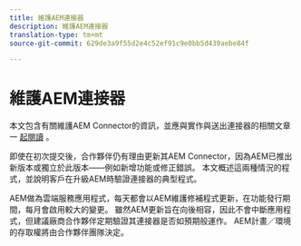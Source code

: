 ```yaml
---
title: 維護AEM連接器
description: 維護AEM連接器
translation-type: tm+mt
source-git-commit: 629de3a9f55d2e4c52ef91c9e0bb5d439aebe84f

---
```



維護AEM連接器
============================

本文包含有關維護AEM Connector的資訊，並應與實作與送出連接器的相關文章一 [起](implement.md)[閱讀](submit.md) 。

即使在初次提交後，合作夥伴仍有理由更新其AEM Connector，因為AEM已推出新版本或獨立於此版本——例如新增功能或修正錯誤。 本文概述這兩種情況的程式，並說明客戶在升級AEM時驗證連接器的典型程式。

AEM做為雲端服務應用程式，每天都會以AEM維護修補程式更新，在功能發行期間，每月會啟用較大的變更。 雖然AEM更新旨在向後相容，因此不會中斷應用程式，但建議廠商合作夥伴定期驗證其連接器是否如預期般運作。 AEM計畫／環境的存取權將由合作夥伴團隊決定。